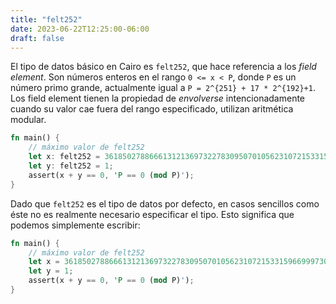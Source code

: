 ```yaml
---
title: "felt252"
date: 2023-06-22T12:25:00-06:00
draft: false
---
```


El tipo de datos básico en Cairo es `felt252`, que hace referencia a los *field element*. Son números enteros en el rango `0 <= x < P`, donde `P` es un número primo grande, actualmente igual a `P = 2^{251} + 17 * 2^{192}+1`.
Los field element tienen la propiedad de *envolverse* intencionadamente cuando su valor cae fuera del rango especificado, utilizan aritmética modular.

```rust {.codebox}
fn main() {
    // máximo valor de felt252
    let x: felt252 = 3618502788666131213697322783095070105623107215331596699973092056135872020480;
    let y: felt252 = 1;
    assert(x + y == 0, 'P == 0 (mod P)');
}
```

Dado que `felt252` es el tipo de datos por defecto, en casos sencillos como éste no es realmente necesario especificar el tipo.
Esto significa que podemos simplemente escribir:

```rust {.codebox}
fn main() {
    // máximo valor de felt252
    let x = 3618502788666131213697322783095070105623107215331596699973092056135872020480;
    let y = 1;
    assert(x + y == 0, 'P == 0 (mod P)');
}
```
